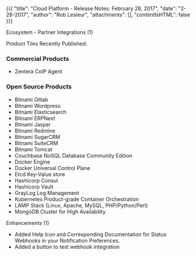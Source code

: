 {{{ "title": "Cloud Platform - Release Notes: February 28, 2017", "date": "2-28-2017", "author": "Rob Lesieur", "attachments": [], "contentIsHTML": false }}}

Ecosystem - Partner Integrations (1)

Product Tiles Recently Published:

### Commercial Products ###
* Zentera CoIP Agent

### Open Source Products ###
* Bitnami Gitlab
* Bitnami Wordpress
* Bitnami Elasticsearch
* Bitnami ERPNext 
* Bitnami Jasper
* Bitnami Redmine
* Bitnami SugarCRM
* Bitnami SuiteCRM
* Bitnami Tomcat
* Couchbase NoSQL Database Community Edition
* Docker Engine
* Docker Universal Control Plane
* Etcd Key-Value store
* Hashicorp Consul
* Hashicorp Vault 
* GrayLog Log Management
* Kubernetes Product-grade Container Orchestration
* LAMP Stack (Linux, Apache, MySQL, PHP/Python/Perl)
* MongoDB Cluster for High Availability

Enhancements (1)

* Added Help Icon and Corresponding Documentation for Status Webhooks in your Notification Preferences.
* Added a button to test webhook integration
